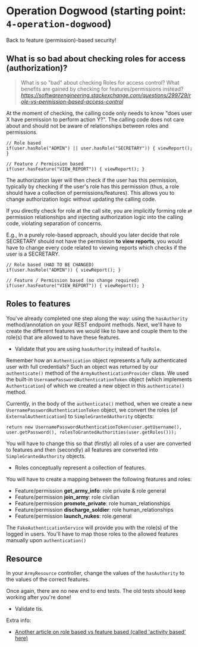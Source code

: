 # Operation Dogwood (starting point: `4-operation-dogwood`)

Back to feature (permission)-based security!

## What is so bad about checking roles for access (authorization)?

> What is so "bad" about checking Roles for access control? What benefits are gained by checking for features/permissions instead?
> _https://softwareengineering.stackexchange.com/questions/299729/role-vs-permission-based-access-control_

At the moment of checking, the calling code only needs to know "does user X have permission to perform action Y?".
The calling code does not care about and should not be aware of relationships between roles and permissions.
```
// Role based
if(user.hasRole("ADMIN") || user.hasRole("SECRETARY")) { viewReport(); }

// Feature / Permission based
if(user.hasFeature("VIEW_REPORT")) { viewReport(); }
```

The authorization layer will then check if the user has this permission, typically by checking if the user's role has this permission (thus, a role should have a collection of permissions/features). This allows you to change authorization logic without updating the calling code.

If you directly check for role at the call site, you are implicitly forming role ⇄ permission relationships and injecting authorization logic into the calling code, violating separation of concerns.

E.g., In a purely role-based approach, should you later decide that role SECRETARY should not have the permission **to view reports**, you would have to change every code related to viewing reports which checks if the user is a SECRETARY.

```
// Role based (HAD TO BE CHANGED)
if(user.hasRole("ADMIN")) { viewReport(); }

// Feature / Permission based (no change required)
if(user.hasFeature("VIEW_REPORT")) { viewReport(); }
```

## Roles to features
You've already completed one step along the way: using the `hasAuthority` method/annotation on your REST endpoint methods.
Next, we'll have to create the different features we would like to have and couple them to the role(s) that are allowed to have these features.
- Validate that you are using `hasAuthority` instead of `hasRole`.

Remember how an `Authentication` object represents a fully authenticated user with full credentials? Such an object was
returned by our `authenticate()` method of the `ArmyAuthenticationProvider` class. We used the built-in `UsernamePasswordAuthenticationToken` object (which implements `Authentication`) of which
we created a new object in this `authenticate()` method.

Currently, in the body of the `authenticate()` method, when we create a new `UsernamePasswordAuthenticationToken` object, we convert the roles (of `ExternalAuthentication`) to `SimpleGrantedAuthority` objects:
```
return new UsernamePasswordAuthenticationToken(user.getUsername(), user.getPassword(), rolesToGrantedAuthorities(user.getRoles()));
```

You will have to change this so that (firstly) all roles of a user are converted to features and then (secondly) all features are converted into `SimpleGrantedAuthority` objects.
- Roles conceptually represent a collection of features.

You will have to create a mapping between the following features and roles:
- Feature/permission **get_army_info**: role private & role general
- Feature/permission **join_army**: role civilian
- Feature/permission **promote_private**: role human_relationships
- Feature/permission **discharge_soldier**: role human_relationships
- Feature/permission **launch_nukes**: role.general

The `FakeAuthenticationService` will provide you with the role(s) of the logged in users. You'll have to map those roles to the allowed features manually upon `authentication()`

## Resource

In your `ArmyResource` controller, change the values of the `hasAuthority` to the values of the correct features.

Once again, there are no new end to end tests. The old tests should keep working after you're done!
- Validate tis.

Extra info:
- [Another article on role based vs feature based (called 'activity based' here)](https://lostechies.com/derickbailey/2011/05/24/dont-do-role-based-authorization-checks-do-activity-based-checks/)
